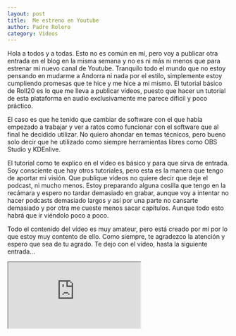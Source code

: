 ```yaml
---                                                                             
layout: post                                                                    
title:  Me estreno en Youtube							
author: Padre Rolero                                                            
category: Videos                                                                   
---
```

Hola a todos y a todas. Esto no es común en mí, pero voy a publicar otra entrada en el blog en la misma semana y no es ni más ni menos que para estrenar mi nuevo canal de Youtube. Tranquilo todo el mundo que no estoy pensando en mudarme a Andorra ni nada por el estilo, simplemente estoy cumpliendo promesas que te hice y me hice a mi mismo. El tutorial básico de Roll20 es lo que me lleva a publicar vídeos, puesto que hacer un tutorial de esta plataforma en audio exclusivamente me parece díficil y poco práctico. 

El caso es que he tenido que cambiar de software con el que había empezado a trabajar y ver a ratos como funcionar con el software que al final he decidido utilizar. No quiero ahondar en temas técnicos, pero bueno solo decir que he utilizado como siempre herramientas libres como OBS Studio y KDEnlive.

El tutorial como te explico en el vídeo es básico y para que sirva de entrada. Soy consciente que hay otros tutoriales, pero esta es la manera que tengo de aportar mi visión. Que publique vídeos no quiere decir que deje el podcast, ni mucho menos. Estoy preparando alguna cosilla que tengo en la recámara y espero no tardar demasiado en grabar, aunque voy a intentar no hacer podcasts demasiado largos y así por una parte no cansarte demasiado y por otra me cueste menos sacar capítulos. Aunque todo esto habrá que ir viéndolo poco a poco.

Todo el contenido del vídeo es muy amateur, pero está creado por mí por lo que estoy muy contento de ello. Como siempre, te agradezco la atención y espero que sea de tu agrado. Te dejo con el vídeo, hasta la siguiente entrada...

<div class="embed-responsive embed-responsive-16by9">
  <iframe class="embed-responsive-item" src="https://www.youtube.com/watch?v=5FVL7WoATZ8&t=482s"></iframe>
</div>

